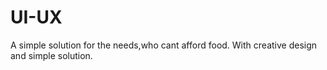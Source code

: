 # UI-UX
A simple solution for the needs,who cant afford food.
With creative design and simple solution.
